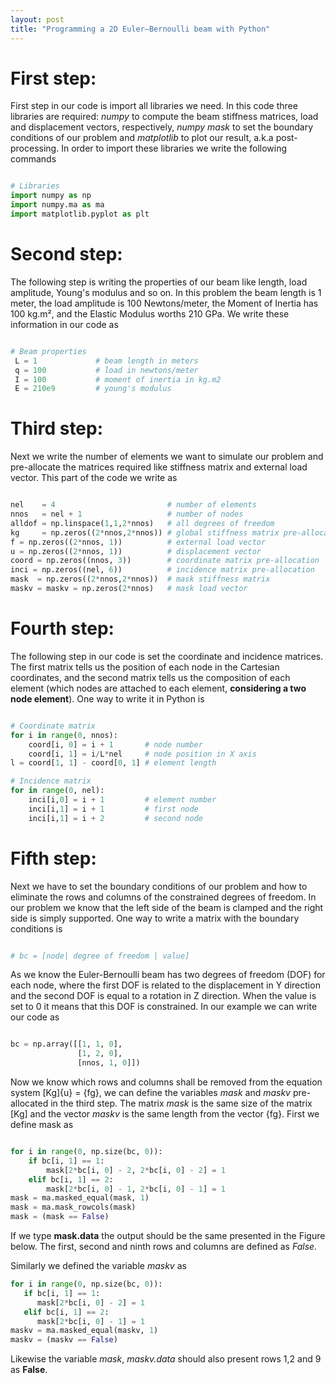 ```yaml
---
layout: post
title: "Programming a 2D Euler–Bernoulli beam with Python"
---
```


# First step:

First step in our code is import all libraries we need. In this code three libraries are required: *numpy* to compute the beam stiffness matrices, load and displacement vectors, respectively, *numpy mask* to set the boundary conditions of our problem and *matplotlib* to plot our result, a.k.a post-processing. In order to import these libraries we write the following commands
```python

# Libraries
import numpy as np                
import numpy.ma as ma
import matplotlib.pyplot as plt

```

# Second step:
The following step is writing the properties of our beam like length, load amplitude, Young's modulus and so on. In this problem the beam length is 1 meter, the load amplitude is 100 Newtons/meter, the Moment of Inertia has 100 kg.m², and the Elastic Modulus worths 210 GPa. We write these information in our code as
```python

# Beam properties
 L = 1             # beam length in meters
 q = 100           # load in newtons/meter
 I = 100           # moment of inertia in kg.m2
 E = 210e9         # young's modulus 

```
# Third step:
Next we write the number of elements we want to simulate our problem and pre-allocate the matrices required like stiffness matrix and external load vector. This part of the code we write as
```python

nel    = 4                         # number of elements
nnos   = nel + 1                   # number of nodes
alldof = np.linspace(1,1,2*nnos)   # all degrees of freedom
kg     = np.zeros((2*nnos,2*nnos)) # global stiffness matrix pre-allocation
f = np.zeros((2*nnos, 1))          # external load vector
u = np.zeros((2*nnos, 1))          # displacement vector
coord = np.zeros((nnos, 3))        # coordinate matrix pre-allocation
inci = np.zeros((nel, 6))          # incidence matrix pre-allocation
mask  = np.zeros((2*nnos,2*nnos))  # mask stiffness matrix
maskv = maskv = np.zeros(2*nnos)   # mask load vector

```
# Fourth step:
The following step in our code is set the coordinate and incidence matrices. The first matrix tells us the position of each node in the Cartesian coordinates, and the second matrix tells us the composition of each element (which nodes are attached to each element, **considering a two node element**). One way to write it in Python is
```python

# Coordinate matrix
for i in range(0, nnos):
    coord[i, 0] = i + 1       # node number
    coord[i, 1] = i/L*nel     # node position in X axis
l = coord[1, 1] - coord[0, 1] # element length

# Incidence matrix
for in range(0, nel):
    inci[i,0] = i + 1         # element number
    inci[i,1] = i + 1         # first node
    inci[i,1] = i + 2         # second node
```

# Fifth step:
Next we have to set the boundary conditions of our problem and how to eliminate the rows and columns of the constrained degrees of freedom. In our problem we know that the left side of the beam is clamped and the right side is simply supported. One way to write a matrix with the boundary conditions is
```python

# bc = [node| degree of freedom | value]

```
As we know the Euler-Bernoulli beam has two degrees of freedom (DOF) for each node, where the first DOF is related to the displacement in Y direction and the second DOF is equal to a rotation in Z direction. When the value is set to 0 it means that this DOF is constrained. In our example we can write our code as
```python

bc = np.array([[1, 1, 0],
               [1, 2, 0],
               [nnos, 1, 0]])
```
Now we know which rows and columns shall be removed from the equation system [Kg]{u} = {fg}, we can define the variables *mask* and *maskv* pre-allocated in the third step. The matrix *mask* is the same size of the matrix [Kg] and the vector *maskv* is the same length from the vector {fg}. First we define mask as 
```python

for i in range(0, np.size(bc, 0)):
    if bc[i, 1] == 1:
        mask[2*bc[i, 0] - 2, 2*bc[i, 0] - 2] = 1
    elif bc[i, 1] == 2:
        mask[2*bc[i, 0] - 1, 2*bc[i, 0] - 1] = 1
mask = ma.masked_equal(mask, 1)
mask = ma.mask_rowcols(mask)
mask = (mask == False)

```

If we type **mask.data** the output should be the same presented in the Figure below. The first, second and ninth rows and columns are defined as *False*. 


Similarly we defined the variable *maskv* as
```python
for i in range(0, np.size(bc, 0)):
   if bc[i, 1] == 1:
      mask[2*bc[i, 0] - 2] = 1
   elif bc[i, 1] == 2:
      mask[2*bc[i, 0] - 1] = 1
maskv = ma.masked_equal(maskv, 1)
maskv = (maskv == False)

```

Likewise the variable *mask*, *maskv.data* should also present rows 1,2 and 9 as **False**.
